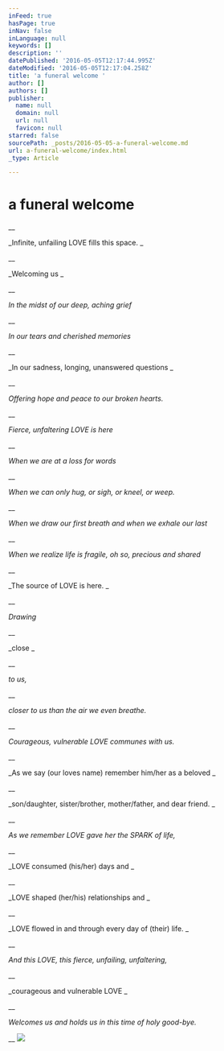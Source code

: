 ```yaml
---
inFeed: true
hasPage: true
inNav: false
inLanguage: null
keywords: []
description: ''
datePublished: '2016-05-05T12:17:44.995Z'
dateModified: '2016-05-05T12:17:04.258Z'
title: 'a funeral welcome '
author: []
authors: []
publisher:
  name: null
  domain: null
  url: null
  favicon: null
starred: false
sourcePath: _posts/2016-05-05-a-funeral-welcome.md
url: a-funeral-welcome/index.html
_type: Article

---
```

# a funeral welcome 

__

_Infinite, unfailing LOVE fills this space. _

__

_Welcoming us _

__

_In the midst of our deep, aching grief_

__

_In our tears and cherished memories_

__

_In our sadness, longing, unanswered questions _

__

_Offering hope and peace to our broken hearts._

__

_Fierce, unfaltering LOVE is here_

__

_When we are at a loss for words_

__

_When we can only hug, or sigh, or kneel, or weep._

__

_When we draw our first breath and when we exhale our last_

__

_When we realize life is fragile, oh so, precious and shared_

__

_The source of LOVE is here. _

__

_Drawing_

__

_close _

__

_to us,_

__

_closer to us than the air we even breathe._

__

_Courageous, vulnerable LOVE communes with us._

__

_As we say (our loves name) remember him/her as a beloved _

__

_son/daughter, sister/brother, mother/father, and dear friend. _

__

_As we remember LOVE gave her the SPARK of life,_

__

_LOVE consumed (his/her) days and _

__

_LOVE shaped (her/his) relationships and _

__

_LOVE flowed in and through every day of (their) life. _

__

_And this LOVE, this fierce, unfailing, unfaltering,_

__

_courageous and vulnerable LOVE _

__

_Welcomes us and holds us in this time of holy good-bye._

__
![](https://the-grid-user-content.s3-us-west-2.amazonaws.com/5c69db24-52fb-4b56-be62-e093bea830d6.jpg)